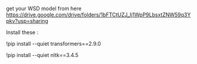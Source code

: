 get your WSD model from here https://drive.google.com/drive/folders/1bFTCtUZJ_Ij1WpP9LbsxtZNW59q3Ypkv?usp=sharing



Install these :

!pip install --quiet transformers==2.9.0

!pip install --quiet nltk==3.4.5
